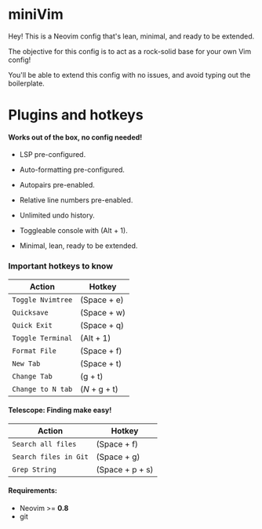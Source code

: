 # miniVim

Hey! This is a Neovim config that's lean, minimal, and ready to be extended.

The objective for this config is to act as a rock-solid base for your own Vim config!

You'll be able to extend this config with no issues, and avoid typing out the boilerplate.


# Plugins and hotkeys

#### Works out of the box, no config needed!

- LSP pre-configured.

- Auto-formatting pre-configured.

- Autopairs pre-enabled.

- Relative line numbers pre-enabled.

- Unlimited undo history.

- Toggleable console with (Alt + 1).

- Minimal, lean, ready to be extended.

### Important hotkeys to know

| Action            | Hotkey        |
| ----------------- | ------------- |
| `Toggle Nvimtree` | (Space + e)   |
| `Quicksave`       | (Space + w)   |
| `Quick Exit`      | (Space + q)   |
| `Toggle Terminal` | (Alt + 1)     |
| `Format File`     | (Space + f)   |
| `New Tab`         | (Space + t)   |
| `Change Tab`      | (g + t)       |
| `Change to N tab` | (_N_ + g + t) |

#### Telescope: Finding make easy!

| Action                | Hotkey          |
| --------------------- | --------------- |
| `Search all files`    | (Space + f) |
| `Search files in Git` | (Space + g) |
| `Grep String `        | (Space + p + s) |

#### Requirements:
* Neovim >= **0.8**
* git
